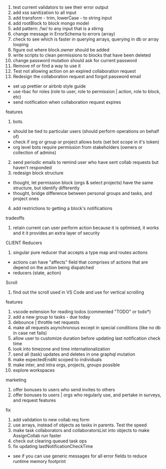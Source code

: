 1. test current validators to see their error output
2. add xss sanitization to all input
3. add transform - trim, lowerCase - to string input
4. add rootBlock to block mongo model
5. add pattern: /\w/ to any input that is a stirng
6. change message in ErrorSchema to errors (array)
7. check to see which is faster in querying arrays, querying in db or array looping
8. figure out where block.owner should be added
9. write scripts to clean permissions to blocks that have been deleted
10. change password mutation should ask for current password
11. Remove nf or find a way to use it
12. Test not allowing action on an expired collaboration request
13. Redesign the collaboration request and forgot password email

- set up prettier or airbnb style guide
- use rbac for roles (role to user, role to permission | action, role to block, etc)
- send notification when collaboration request expires

features

1. bots.

- should be tied to particular users (should perform operations on behalf of)
- check if org or group or project allows bots (set bot scope in it's token)
- org level bots require permission from stakeholders (owners or collection of admins)

2. send periodic emails to remind user who have sent collab requests but haven't responded
3. redesign block structure

- thought, let permission block (orgs & select projects) have the same structure,
  but identify differently
- thought, bridge difference between personal groups and tasks, and project ones

4. add restrictions to getting a block's notifications

tradeoffs

1. retain current can user perform action because it is optimised, it works and it
   it provides an extra layer of security

CLIENT
Reducers

1. singular pure reducer that accepts a type map and routes actions

- actions can have "affects" field that comprises of actions that are
  depend on the action being dispatched
- reducers (state, action)

Scroll

1. find out the scroll used in VS Code and use for vertical scrolling

features

1. vscode extension for reading todos (commented "TODO" or todo\*)
2. add a new group to tasks - due today
3. debounce | throttle net requests
4. make all requests asynchronous except in special conditions (like no db in case net fails)
5. allow user to customize duration before updating last notification check time
6. look into timezone and time internationalization
7. send all (task) updates and deletes in one graphql mutation
8. make expectedEndAt scoped to individuals
9. make inter, and intra orgs, projects, groups possible
10. explore workspaces

marketing

1. offer bonuses to users who send invites to others
2. offer bonuses to users | orgs who regularly use, and pertake in surveys, and request features

fix

1. add validation to new collab req form
2. use arrays, instead of objects as tasks in parents. Test the speed
3. make task collaborators and collaboratorsList into objects to make AssignCollab run faster
4. check out clearing queued task ops
5. fix updating lastNotificationCheckTime

- see if you can use generic messages for all error fields to reduce runtime memory footprint
